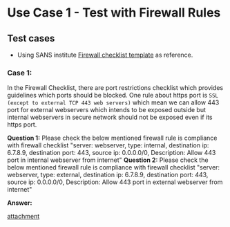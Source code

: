 # Use Case 1 - Test with Firewall Rules

## Test cases

* Using SANS institute [Firewall checklist template](https://www.sans.org/media/score/checklists/FirewallChecklist.pdf) as reference.

### Case 1:

In the Firewall Checklist, there are port restrictions checklist which provides guidelines which ports should be blocked.
One rule about https port is `SSL (except to external TCP 443 web servers)` which mean we can allow 443 port for external webservers which intends to be exposed outside but internal webservers in secure network should not be exposed even if its https port.

**Question 1:**
Please check the below mentioned firewall rule is compliance with firewall checklist
"server: webserver, type: internal, destination ip: 6.7.8.9, destination port: 443, source ip: 0.0.0.0/0, Description: Allow 443 port in internal webserver from internet"
**Question 2:**
Please check the below mentioned firewall rule is compliance with firewall checklist
"server: webserver, type: external, destination ip: 6.7.8.9, destination port: 443, source ip: 0.0.0.0/0, Description: Allow 443 port in external webserver from internet"

**Answer:**

[attachment](attachment-1.png)
